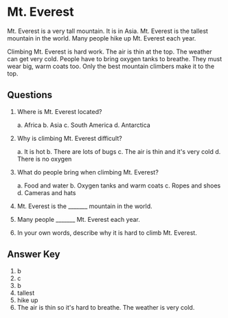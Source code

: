 # Mt. Everest

Mt. Everest is a very tall mountain. It is in Asia. Mt. Everest is the tallest mountain in the world. Many people hike up Mt. Everest each year.

Climbing Mt. Everest is hard work. The air is thin at the top. The weather can get very cold. People have to bring oxygen tanks to breathe. They must wear big, warm coats too. Only the best mountain climbers make it to the top.

## Questions

1. Where is Mt. Everest located?

   a. Africa
   b. Asia
   c. South America
   d. Antarctica

2. Why is climbing Mt. Everest difficult?

   a. It is hot
   b. There are lots of bugs
   c. The air is thin and it's very cold
   d. There is no oxygen

3. What do people bring when climbing Mt. Everest?

   a. Food and water
   b. Oxygen tanks and warm coats
   c. Ropes and shoes
   d. Cameras and hats

4. Mt. Everest is the _______ mountain in the world.

5. Many people _______ Mt. Everest each year.

6. In your own words, describe why it is hard to climb Mt. Everest.

## Answer Key

1. b
2. c
3. b
4. tallest
5. hike up
6. The air is thin so it's hard to breathe. The weather is very cold.
